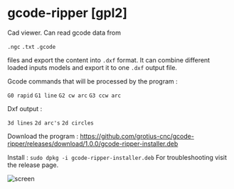 # gcode-ripper [gpl2]
Cad viewer. Can read gcode data from 

  `.ngc` 
  `.txt` 
  `.gcode` 
  
  files and export the content into `.dxf` format. 
  It can combine different loaded inputs models and export it to one `.dxf` output file.
  
Gcode commands that will be processed by the program : 

  `G0 rapid` 
  `G1 line` 
  `G2 cw arc` 
  `G3 ccw arc`
  
Dxf output : 

  `3d lines` 
  `2d arc's`
  `2d circles`
  
Download the program : https://github.com/grotius-cnc/gcode-ripper/releases/download/1.0.0/gcode-ripper-installer.deb

  Install : `sudo dpkg -i gcode-ripper-installer.deb`
  For troubleshooting visit the release page.

![screen](https://user-images.githubusercontent.com/44880102/152659199-fb7a922d-f2d6-464f-977a-9c23f2b298f2.jpg)
